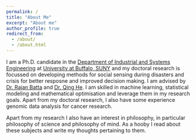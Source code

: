 ```yaml
---
permalink: /
title: "About Me"
excerpt: "About me"
author_profile: true
redirect_from: 
  - /about/
  - /about.html
---
```



I am a Ph.D. candidate in the [Department of Industrial and Systems Engineering](http://engineering.buffalo.edu/industrial-systems.html) at [University at Buffalo, SUNY](http://www.buffalo.edu) and my doctoral research is focussed on developing methods for social sensing during disasters and crisis for better resposne and improved decision making. I am advised by [Dr. Rajan Batta](http://www.acsu.buffalo.edu/~batta/) and [Dr. Qing He](http://www.acsu.buffalo.edu/~qinghe/). I am skilled in machine learning, statistical modeling and mathematical optimisation and leverage them in my research goals. Apart from my doctoral research, I also have some experience genomic data analysis for cancer research. 


Apart from my research I also have an interest in philosophy, in particular philosophy of science and philosophy of mind. As a hooby I read about these subjects and write my thoughts pertaining to them.







